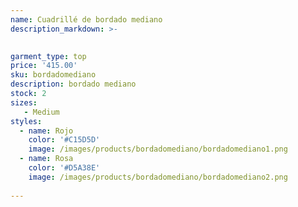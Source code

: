 ```yaml
---
name: Cuadrillé de bordado mediano
description_markdown: >-

  
garment_type: top
price: '415.00'
sku: bordadomediano
description: bordado mediano
stock: 2
sizes:
   - Medium
styles:
  - name: Rojo
    color: '#C15D5D'
    image: /images/products/bordadomediano/bordadomediano1.png
  - name: Rosa
    color: '#D5A38E'
    image: /images/products/bordadomediano/bordadomediano2.png
 
---
```


